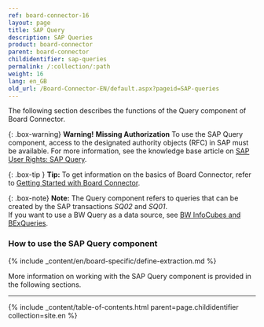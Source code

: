 ```yaml
---
ref: board-connector-16
layout: page
title: SAP Query
description: SAP Queries
product: board-connector
parent: board-connector
childidentifier: sap-queries
permalink: /:collection/:path
weight: 16
lang: en_GB
old_url: /Board-Connector-EN/default.aspx?pageid=SAP-queries
---
```

The following section describes the functions of the Query component of Board Connector. <br>

{: .box-warning}
**Warning!** **Missing Authorization**
To use the SAP Query component, access to the designated authority objects (RFC) in SAP must be available.
For more information, see the knowledge base article on [SAP User Rights: SAP Query](https://kb.theobald-software.com/sap/authority-objects-sap-user-rights#sap-query).

{: .box-tip }
**Tip:** To get information on the basics of Board Connector, refer to [Getting Started with Board Connector](./getting-started).

{: .box-note}
**Note:** The Query component refers to queries that can be created by the SAP transactions *SQ02* and *SQ01*.<br>
If you want to use a BW Query as a data source, see [BW InfoCubes and BExQueries](./bw-infocubes-and-bex-queries). 

### How to use the SAP Query component
{% include _content/en/board-specific/define-extraction.md %}

More information on working with the SAP Query component is provided in the following sections.

---

{% include _content/table-of-contents.html parent=page.childidentifier collection=site.en %}
